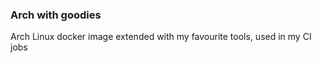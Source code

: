 ### Arch with goodies

Arch Linux docker image extended with my favourite tools, used in my CI jobs 